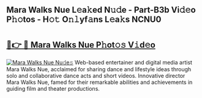 ## Mara Walks Nue L𝚎a𝚔ed N𝚞𝚍e - Part-B3b Vi𝚍𝚎o P𝚑𝚘tos - H𝚘𝚝 O𝚗𝚕yf𝚊ns L𝚎a𝚔s NCNU0

# <h2><a href="http://kf3a07.oniu.top/?m=Mara+Walks+Nue">🔗👉 🔴 Mara Walks Nue P𝚑ot𝚘𝚜 V𝚒d𝚎o</a></h2>

[![Mara Walks Nue Nu𝚍e𝚜](https://i.imgur.com/0qMVB7G.gif)](http://kf3a07.oniu.top/?m=Mara+Walks+Nue)
Web-based entertainer and digital media artist Mara Walks Nue, acclaimed for sharing dance and lifestyle ideas through solo and collaborative dance acts and short videos. Innovative director Mara Walks Nue, famed for their remarkable abilities and achievements in guiding film and theater productions.  
